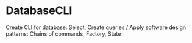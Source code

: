 # DatabaseCLI
Create CLI for database: Select, Create queries /
Apply software design patterns: Chains of commands, Factory, State

